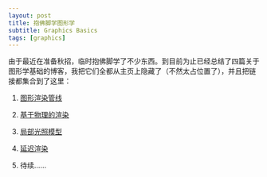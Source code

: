```yaml
---
layout: post
title: 抱佛脚学图形学
subtitle: Graphics Basics
tags: [graphics]
---
```



由于最近在准备秋招，临时抱佛脚学了不少东西。到目前为止已经总结了四篇关于图形学基础的博客，我把它们全都从主页上隐藏了（不然太占位置了），并且把链接都集合到了这里：

1. [图形渲染管线](https://jyyyjyyyj.github.io/2022-09-03-pipeline1/)

2. [基于物理的渲染](https://jyyyjyyyj.github.io/2022-09-07-pbr/)

3. [局部光照模型](https://jyyyjyyyj.github.io/2022-09-09-local_illumination/)

4. [延迟渲染](https://jyyyjyyyj.github.io/2022-09-13-deferred_shading/)

5. 待续……